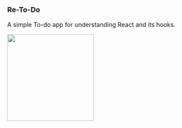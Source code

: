 ### Re-To-Do

A simple To-do app for understanding React and its hooks. 

<img src="https://user-images.githubusercontent.com/60576935/228125331-ef380d74-a967-4998-a36a-dd7b7c5db47f.png" width="200">
